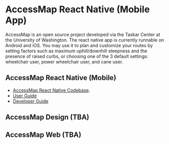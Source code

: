 # AccessMap React Native (Mobile App)
AccessMap is an open source project developed via the Taskar Center at the University of Washington. The react native app is currently runnable on Android and iOS. You may use it to plan and customize your routes by setting factors such as maximum uphill/downhill
steepness and the presence of raised curbs, or choosing one of the 3 default settings: wheelchair user, power wheelchair user, and cane user. 

## AccessMap React Native (Mobile)
- [AccessMap React Native Codebase](https://github.com/AccessMap/accessmap-react-native).
- [User Guide](user-guide.md)
- [Developer Guide](developer-guide.md)

## AccessMap Design (TBA)

## AccessMap Web (TBA)